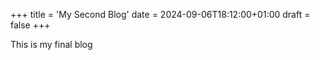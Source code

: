 +++
title = 'My Second Blog'
date = 2024-09-06T18:12:00+01:00
draft = false
+++

This is my final blog
